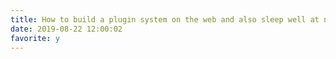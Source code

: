 ```yaml
---
title: How to build a plugin system on the web and also sleep well at night
date: 2019-08-22 12:00:02
favorite: y
---
```

